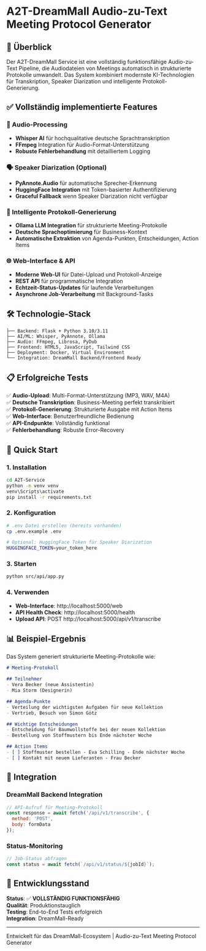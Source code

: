 # A2T-DreamMall Audio-zu-Text Meeting Protocol Generator

## 🎯 Überblick

Der A2T-DreamMall Service ist eine vollständig funktionsfähige Audio-zu-Text Pipeline, die Audiodateien von Meetings automatisch in strukturierte Protokolle umwandelt. Das System kombiniert modernste KI-Technologien für Transkription, Speaker Diarization und intelligente Protokoll-Generierung.

## ✅ Vollständig implementierte Features

### 🎵 Audio-Processing
- **Whisper AI** für hochqualitative deutsche Sprachtranskription
- **FFmpeg** Integration für Audio-Format-Unterstützung
- **Robuste Fehlerbehandlung** mit detailliertem Logging

### 🗣️ Speaker Diarization (Optional)
- **PyAnnote.Audio** für automatische Sprecher-Erkennung
- **HuggingFace Integration** mit Token-basierter Authentifizierung
- **Graceful Fallback** wenn Speaker Diarization nicht verfügbar

### 🤖 Intelligente Protokoll-Generierung
- **Ollama LLM Integration** für strukturierte Meeting-Protokolle
- **Deutsche Sprachoptimierung** für Business-Kontext
- **Automatische Extraktion** von Agenda-Punkten, Entscheidungen, Action Items

### 🌐 Web-Interface & API
- **Moderne Web-UI** für Datei-Upload und Protokoll-Anzeige
- **REST API** für programmatische Integration
- **Echtzeit-Status-Updates** für laufende Verarbeitungen
- **Asynchrone Job-Verarbeitung** mit Background-Tasks

## 🛠️ Technologie-Stack

```
├── Backend: Flask + Python 3.10/3.11
├── AI/ML: Whisper, PyAnnote, Ollama
├── Audio: FFmpeg, Librosa, PyDub
├── Frontend: HTML5, JavaScript, Tailwind CSS
├── Deployment: Docker, Virtual Environment
└── Integration: DreamMall Backend/Frontend Ready
```

## 📋 Erfolgreiche Tests

✅ **Audio-Upload**: Multi-Format-Unterstützung (MP3, WAV, M4A)  
✅ **Deutsche Transkription**: Business-Meeting perfekt transkribiert  
✅ **Protokoll-Generierung**: Strukturierte Ausgabe mit Action Items  
✅ **Web-Interface**: Benutzerfreundliche Bedienung  
✅ **API-Endpunkte**: Vollständig funktional  
✅ **Fehlerbehandlung**: Robuste Error-Recovery  

## 🚀 Quick Start

### 1. Installation
```bash
cd A2T-Service
python -m venv venv
venv\Scripts\activate
pip install -r requirements.txt
```

### 2. Konfiguration
```bash
# .env Datei erstellen (bereits vorhanden)
cp .env.example .env

# Optional: HuggingFace Token für Speaker Diarization
HUGGINGFACE_TOKEN=your_token_here
```

### 3. Starten
```bash
python src/api/app.py
```

### 4. Verwenden
- **Web-Interface**: http://localhost:5000/web
- **API Health Check**: http://localhost:5000/health
- **Upload API**: POST http://localhost:5000/api/v1/transcribe

## 📊 Beispiel-Ergebnis

Das System generiert strukturierte Meeting-Protokolle wie:

```markdown
# Meeting-Protokoll

## Teilnehmer
- Vera Becker (neue Assistentin)
- Mia Storm (Designerin)

## Agenda-Punkte
- Verteilung der wichtigsten Aufgaben für neue Kollektion
- Vertrieb, Besuch von Simon Götz

## Wichtige Entscheidungen
- Entscheidung für Baumwollstoffe bei der neuen Kollektion
- Bestellung von Stoffmustern bis Ende nächster Woche

## Action Items
- [ ] Stoffmuster bestellen - Eva Schilling - Ende nächster Woche
- [ ] Kontakt mit neuem Lieferanten - Frau Becker
```

## 🔗 Integration

### DreamMall Backend Integration
```javascript
// API-Aufruf für Meeting-Protokoll
const response = await fetch('/api/v1/transcribe', {
  method: 'POST',
  body: formData
});
```

### Status-Monitoring
```javascript
// Job-Status abfragen
const status = await fetch(`/api/v1/status/${jobId}`);
```

## 📝 Entwicklungsstand

**Status**: ✅ **VOLLSTÄNDIG FUNKTIONSFÄHIG**  
**Qualität**: Produktionstauglich  
**Testing**: End-to-End Tests erfolgreich  
**Integration**: DreamMall-Ready  

---

Entwickelt für das DreamMall-Ecosystem | Audio-zu-Text Meeting Protocol Generator
